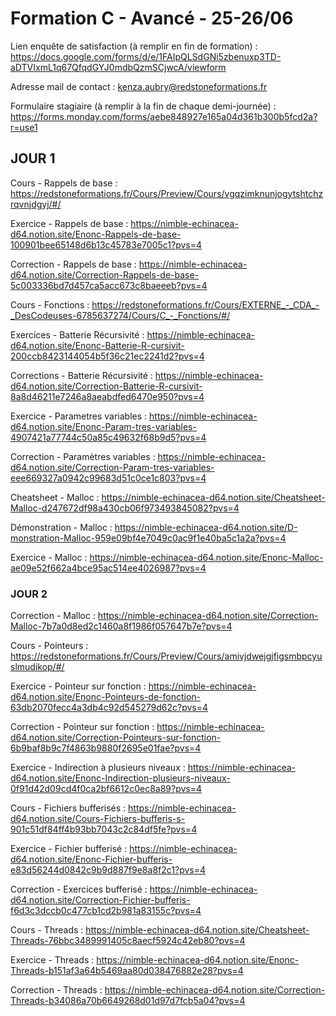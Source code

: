 # Formation C - Avancé - 25-26/06

Lien enquête de satisfaction (à remplir en fin de formation) : https://docs.google.com/forms/d/e/1FAIpQLSdGNi5zbenuxp3TD-aDTVIxmL1q67QfqdGYJ0mdbQzmSCjwcA/viewform

Adresse mail de contact : kenza.aubry@redstoneformations.fr

Formulaire stagiaire (à remplir à la fin de chaque demi-journée) : https://forms.monday.com/forms/aebe848927e165a04d361b300b5fcd2a?r=use1

## JOUR 1

Cours - Rappels de base : https://redstoneformations.fr/Cours/Preview/Cours/vgqzimknunjogytshtchzrqvnjdgyj/#/

Exercice - Rappels de base : https://nimble-echinacea-d64.notion.site/Enonc-Rappels-de-base-100901bee65148d6b13c45783e7005c1?pvs=4

Correction - Rappels de base : https://nimble-echinacea-d64.notion.site/Correction-Rappels-de-base-5c003336bd7d457ca5acc673c8baeeeb?pvs=4

Cours - Fonctions : https://redstoneformations.fr/Cours/EXTERNE_-_CDA_-_DesCodeuses-6785637274/Cours/C_-_Fonctions/#/

Exercices - Batterie Récursivité : https://nimble-echinacea-d64.notion.site/Enonc-Batterie-R-cursivit-200ccb8423144054b5f36c21ec2241d2?pvs=4

Corrections - Batterie Récursivité : https://nimble-echinacea-d64.notion.site/Correction-Batterie-R-cursivit-8a8d46211e7246a8aeabdfed6470e950?pvs=4

Exercice - Parametres variables : https://nimble-echinacea-d64.notion.site/Enonc-Param-tres-variables-4907421a77744c50a85c49632f68b9d5?pvs=4

Correction - Paramètres variables : https://nimble-echinacea-d64.notion.site/Correction-Param-tres-variables-eee669327a0942c99683d51c0ce1c803?pvs=4

Cheatsheet - Malloc : https://nimble-echinacea-d64.notion.site/Cheatsheet-Malloc-d247672df98a430cb06f973493845082?pvs=4

Démonstration - Malloc : https://nimble-echinacea-d64.notion.site/D-monstration-Malloc-959e09bf4e7049c0ac9f1e40ba5c1a2a?pvs=4

Exercice - Malloc : https://nimble-echinacea-d64.notion.site/Enonc-Malloc-ae09e52f662a4bce95ac514ee4026987?pvs=4

### JOUR 2

Correction - Malloc : https://nimble-echinacea-d64.notion.site/Correction-Malloc-7b7a0d8ed2c1460a8f1986f057647b7e?pvs=4

Cours - Pointeurs : https://redstoneformations.fr/Cours/Preview/Cours/amivjdwejgjfigsmbpcyuslmudikop/#/

Exercice - Pointeur sur fonction : https://nimble-echinacea-d64.notion.site/Enonc-Pointeurs-de-fonction-63db2070fecc4a3db4c92d545279d62c?pvs=4

Correction - Pointeur sur fonction : https://nimble-echinacea-d64.notion.site/Correction-Pointeurs-sur-fonction-6b9baf8b9c7f4863b9880f2695e01fae?pvs=4

Exercice - Indirection à plusieurs niveaux : https://nimble-echinacea-d64.notion.site/Enonc-Indirection-plusieurs-niveaux-0f91d42d09cd4f0ca2bf6612c0ec8a89?pvs=4

Cours - Fichiers bufferisés : https://nimble-echinacea-d64.notion.site/Cours-Fichiers-bufferis-s-901c51df84ff4b93bb7043c2c84df5fe?pvs=4

Exercice - Fichier bufferisé : https://nimble-echinacea-d64.notion.site/Enonc-Fichier-bufferis-e83d56244d0842c9b9d887f9e8a8f2c1?pvs=4

Correction - Exercices bufferisé : https://nimble-echinacea-d64.notion.site/Correction-Fichier-bufferis-f6d3c3dccb0c477cb1cd2b981a83155c?pvs=4

Cours - Threads : https://nimble-echinacea-d64.notion.site/Cheatsheet-Threads-76bbc3489991405c8aecf5924c42eb80?pvs=4

Exercice - Threads : https://nimble-echinacea-d64.notion.site/Enonc-Threads-b151af3a64b5469aa80d038476882e28?pvs=4

Correction - Threads : https://nimble-echinacea-d64.notion.site/Correction-Threads-b34086a70b6649268d01d97d7fcb5a04?pvs=4
